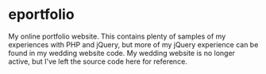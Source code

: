 # eportfolio
My online portfolio website. This contains plenty of samples of my experiences with PHP and jQuery, but more of my jQuery
experience can be found in my wedding website code. My wedding website is no longer active, but I've left the source
code here for reference.
